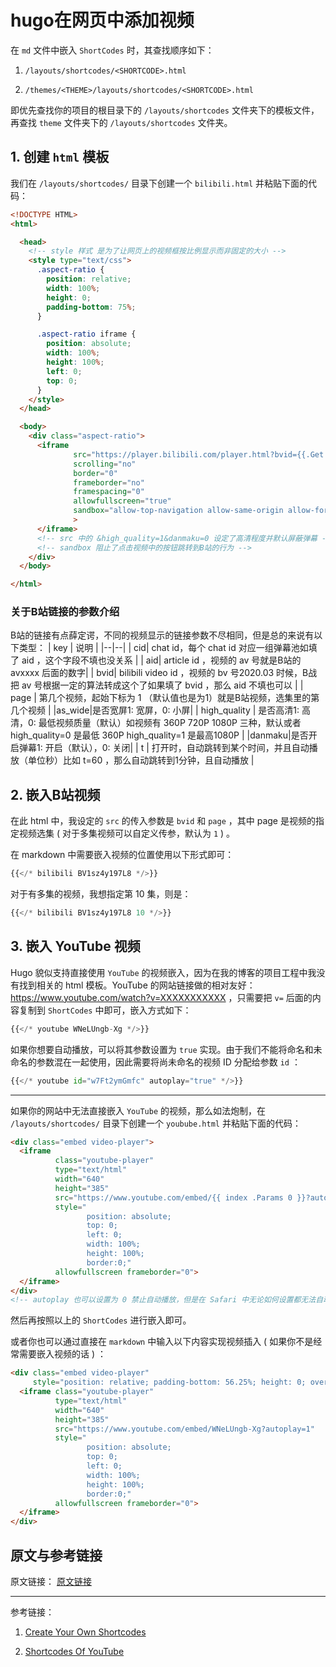 # hugo在网页中添加视频


<!--more-->


在  `md`  文件中嵌入  `ShortCodes`  时，其查找顺序如下：

1.  `/layouts/shortcodes/<SHORTCODE>.html`

3.  `/themes/<THEME>/layouts/shortcodes/<SHORTCODE>.html`

即优先查找你的项目的根目录下的  `/layouts/shortcodes`  文件夹下的模板文件，再查找  `theme`  文件夹下的  `/layouts/shortcodes`  文件夹。

## 1. 创建  `html`  模板
我们在 `/layouts/shortcodes/` 目录下创建一个 `bilibili.html` 并粘贴下面的代码：
```html
<!DOCTYPE HTML>
<html>

  <head>
    <!-- style 样式 是为了让网页上的视频框按比例显示而非固定的大小 -->
    <style type="text/css">
      .aspect-ratio {
        position: relative;
        width: 100%;
        height: 0;
        padding-bottom: 75%;
      }

      .aspect-ratio iframe {
        position: absolute;
        width: 100%;
        height: 100%;
        left: 0;
        top: 0;
      }
    </style>
  </head>

  <body>
    <div class="aspect-ratio">
      <iframe
              src="https://player.bilibili.com/player.html?bvid={{.Get 0 }}&page={{ if .Get 1 }}{{.Get 1}}{{ else }}1&high_quality=1&danmaku=0{{end}}"
              scrolling="no" 
              border="0" 
              frameborder="no" 
              framespacing="0" 
              allowfullscreen="true"
              sandbox="allow-top-navigation allow-same-origin allow-forms allow-scripts"
              >
      </iframe>
      <!-- src 中的 &high_quality=1&danmaku=0 设定了高清程度并默认屏蔽弹幕 -->
      <!-- sandbox 阻止了点击视频中的按钮跳转到B站的行为 -->
    </div>
  </body>

</html>
```
### 关于B站链接的参数介绍

B站的链接有点薛定谔，不同的视频显示的链接参数不尽相同，但是总的来说有以下类型：
| key | 说明 |
|--|--|
|  cid| chat id，每个 chat id 对应一组弹幕池如填了 aid ，这个字段不填也没关系 |
| aid| article id ，视频的 av 号就是B站的 avxxxx 后面的数字|
|  bvid| bilibili video id ，视频的 bv 号2020.03 时候，B战把 av 号根据一定的算法转成这个了如果填了 bvid ，那么 aid 不填也可以 |
| page | 第几个视频，起始下标为 1 （默认值也是为1）就是B站视频，选集里的第几个视频 |
|as_wide|是否宽屏1: 宽屏，0: 小屏|
| high_quality | 是否高清1: 高清，0: 最低视频质量（默认）如视频有 360P 720P 1080P 三种，默认或者 high_quality=0 是最低 360P high_quality=1 是最高1080P |
|danmaku|是否开启弹幕1: 开启（默认），0: 关闭|
| t | 打开时，自动跳转到某个时间，并且自动播放（单位秒）比如 t=60 ，那么自动跳转到1分钟，且自动播放 | 





## 2. 嵌入B站视频

在此 html 中，我设定的  `src`  的传入参数是  `bvid`  和  `page`  ，其中 page 是视频的指定视频选集 ( 对于多集视频可以自定义传参，默认为  `1`  ) 。

在 markdown 中需要嵌入视频的位置使用以下形式即可：

``` python
{{</* bilibili BV1sz4y197L8 */>}}
```

对于有多集的视频，我想指定第 10 集，则是：

```python
{{</* bilibili BV1sz4y197L8 10 */>}}
```
## 3. 嵌入 YouTube 视频

Hugo 貌似支持直接使用  `YouTube`  的视频嵌入，因为在我的博客的项目工程中我没有找到相关的 html 模板。YouTube 的网站链接做的相对友好：https://www.youtube.com/watch?v=XXXXXXXXXXX ，只需要把  `v=`  后面的内容复制到  `ShortCodes`  中即可，嵌入方式如下：

```python
{{</* youtube WNeLUngb-Xg */>}}
```

如果你想要自动播放，可以将其参数设置为  `true`  实现。由于我们不能将命名和未命名的参数混在一起使用，因此需要将尚未命名的视频 ID 分配给参数  `id`  ：

```python
{{</* youtube id="w7Ft2ymGmfc" autoplay="true" */>}}
```
---
‍如果你的网站中无法直接嵌入  `YouTube`  的视频，那么如法炮制，在  `/layouts/shortcodes/`  目录下创建一个  `youbube.html`  并粘贴下面的代码：

```html
<div class="embed video-player">
  <iframe 
          class="youtube-player" 
          type="text/html" 
          width="640" 
          height="385"
          src="https://www.youtube.com/embed/{{ index .Params 0 }}?autoplay=1"
          style="
                 position: absolute; 
                 top: 0; 
                 left: 0; 
                 width: 100%; 
                 height: 100%; 
                 border:0;"
          allowfullscreen frameborder="0">
  </iframe>
</div>
<!-- autoplay 也可以设置为 0 禁止自动播放，但是在 Safari 中无论如何设置都无法自动播放 -->

```

然后再按照以上的  `ShortCodes`  进行嵌入即可。

或者你也可以通过直接在  `markdown`  中输入以下内容实现视频插入 ( 如果你不是经常需要嵌入视频的话 ) ：

```html
<div class="embed video-player" 
     style="position: relative; padding-bottom: 56.25%; height: 0; overflow: hidden;">
  <iframe class="youtube-player"
          type="text/html"
          width="640" 
          height="385"
          src="https://www.youtube.com/embed/WNeLUngb-Xg?autoplay=1"
          style="
                 position: absolute; 
                 top: 0; 
                 left: 0; 
                 width: 100%; 
                 height: 100%; 
                 border:0;"
          allowfullscreen frameborder="0">
  </iframe>
</div>

```
## 原文与参考链接

原文链接： [原文链接](https://caymanhk.gitee.io/posts/006_hugo通过shortcodes添加视频)

---

参考链接：
 1. [Create Your Own Shortcodes](https://gohugo.io/templates/shortcode-templates/)

 2. [Shortcodes Of YouTube](https://gohugo.io/content-management/shortcodes/#youtube)

